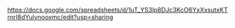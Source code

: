 https://docs.google.com/spreadsheets/d/1uT_YS3lp8DJc3KcO6YxXxsutxKTrnrI8dYulvnooxmc/edit?usp=sharing